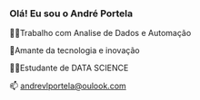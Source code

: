 ### Olá! Eu sou o André Portela 

👨‍💻Trabalho com Analise de Dados e Automação

🧠Amante da tecnologia e inovação

👨‍🎓Estudante de DATA SCIENCE 

📫 andrevlportela@oulook.com

